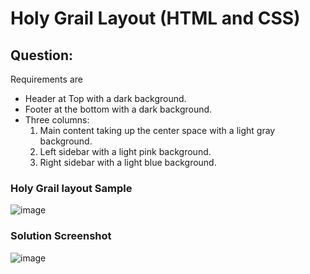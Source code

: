 # Holy Grail Layout (HTML and CSS)

## Question:

Requirements are

- Header at Top with a dark background.
- Footer at the bottom with a dark background.
- Three columns:
  1. Main content taking up the center space with a light gray background.
  2. Left sidebar with a light pink background.
  3. Right sidebar with a light blue background.

### Holy Grail layout Sample

![image](https://github.com/SudirKrishnaaRS/FE-Machine-Coding-Interview-Questions/assets/67383465/32b46598-f14d-4002-86df-4d5b66ab7a4e)

### Solution Screenshot

![image](https://github.com/SudirKrishnaaRS/FE-Machine-Coding-Interview-Questions/assets/67383465/e8c419e6-63a0-4e56-bc97-21b3a5004932)
